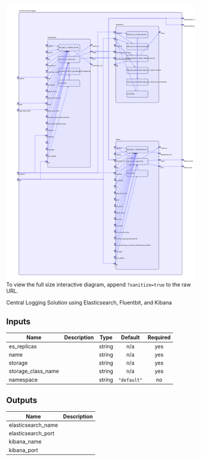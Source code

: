 <img src="diagram.svg"/>To view the full size interactive diagram, append ```?sanitize=true``` to the raw URL.

Central Logging Solution using Elasticsearch, Fluentbit, and Kibana

## Inputs

| Name | Description | Type | Default | Required |
|------|-------------|:----:|:-----:|:-----:|
| es\_replicas |  | string | n/a | yes |
| name |  | string | n/a | yes |
| storage |  | string | n/a | yes |
| storage\_class\_name |  | string | n/a | yes |
| namespace |  | string | `"default"` | no |

## Outputs

| Name | Description |
|------|-------------|
| elasticsearch\_name |  |
| elasticsearch\_port |  |
| kibana\_name |  |
| kibana\_port |  |

